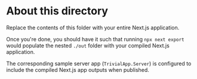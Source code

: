 # About this directory

Replace the contents of this folder with your entire Next.js application.

Once you're done, you should have it such that running `npx next export` would populate the nested `./out` folder
with your compiled Next.js application.

The corresponding sample server app (`TrivialApp.Server`) is configured to include the compiled Next.js app outputs when published.
